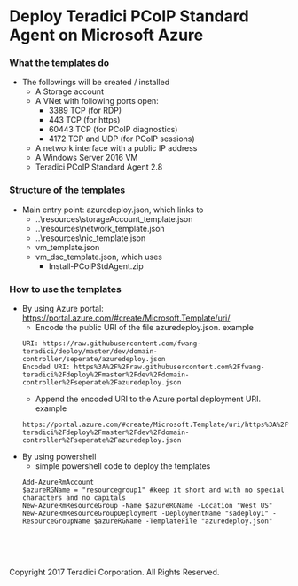 # Deploy Teradici PCoIP Standard Agent on Microsoft Azure

### What the templates do
- The followings will be created / installed 
	* A Storage account
	* A VNet with following ports open:
	  * 3389 TCP (for RDP)
	  * 443 TCP (for https)
	  * 60443 TCP (for PCoIP diagnostics)
	  * 4172 TCP and UDP (for PCoIP sessions)
	* A network interface with a public IP address
	* A Windows Server 2016 VM
	* Teradici PCoIP Standard Agent 2.8

### Structure of the templates
- Main entry point: azuredeploy.json, which links to
	* ..\resources\storageAccount_template.json
	* ..\resources\network_template.json
	* ..\resources\nic_template.json
	* vm_template.json
	* vm_dsc_template.json, which uses
	  * Install-PCoIPStdAgent.zip

### How to use the templates
- By using Azure portal: https://portal.azure.com/#create/Microsoft.Template/uri/
	* Encode the public URI of the file azuredeploy.json. example
	```
	URI: https://raw.githubusercontent.com/fwang-teradici/deploy/master/dev/domain-controller/seperate/azuredeploy.json
	Encoded URI: https%3A%2F%2Fraw.githubusercontent.com%2Ffwang-teradici%2Fdeploy%2Fmaster%2Fdev%2Fdomain-controller%2Fseperate%2Fazuredeploy.json
	```
	* Append the encoded URI to the Azure portal deployment URI. example
	```
    https://portal.azure.com/#create/Microsoft.Template/uri/https%3A%2F%2Fraw.githubusercontent.com%2Ffwang-teradici%2Fdeploy%2Fmaster%2Fdev%2Fdomain-controller%2Fseperate%2Fazuredeploy.json
    ```
- By using powershell
	* simple powershell code to deploy the templates
    ```
	Add-AzureRmAccount
	$azureRGName = "resourcegroup1" #keep it short and with no special characters and no capitals
	New-AzureRmResourceGroup -Name $azureRGName -Location "West US"
	New-AzureRmResourceGroupDeployment -DeploymentName "sadeploy1" -ResourceGroupName $azureRGName -TemplateFile "azuredeploy.json"
    ```

  
<p>&nbsp;</p>
<p>&nbsp;</p>
Copyright 2017 Teradici Corporation. All Rights Reserved.